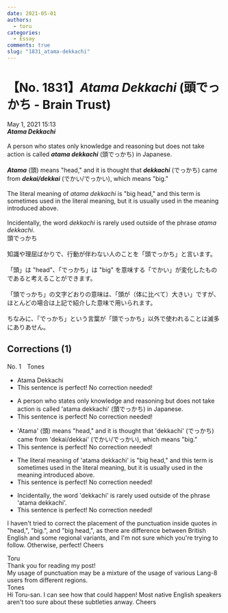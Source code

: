 ```yaml
---
date: 2021-05-01
authors:
  - toru
categories:
  - Essay
comments: true
slug: "1831_atama-dekkachi"
---
```


# 【No. 1831】<strong><em>Atama Dekkachi</em></strong> (頭でっかち - Brain Trust)
<div class="date">May 1, 2021 15:13</div>
<div id="post"><div id="body_show_ori">
<strong><em>Atama Dekkachi</em></strong><br/><br/>A person who states only knowledge and reasoning but does not take action is called <strong><em>atama dekkachi</em></strong> (頭でっかち) in Japanese.<br/><br/><strong><em>Atama</em></strong> (頭) means "head," and it is thought that <strong><em>dekkachi</em></strong> (でっかち) came from <strong><em>dekai/dekkai</em></strong> (でかい/でっかい), which means "big."<br/><br/>The literal meaning of <em>atama dekkachi</em> is "big head," and this term is sometimes used in the literal meaning, but it is usually used in the meaning introduced above.<br/><br/>Incidentally, the word <em>dekkachi</em> is rarely used outside of the phrase <em>atama dekkachi</em>.
</div></div>

<!-- more -->

<div id="post_ja"><div id="body_show_mo">
頭でっかち<br/><br/>知識や理屈ばかりで、行動が伴わない人のことを「頭でっかち」と言います。<br/><br/>「頭」は "head"、「でっかち」は "big" を意味する「でかい」が変化したものであると考えることができます。<br/><br/>「頭でっかち」の文字どおりの意味は、「頭が（体に比べて）大きい」ですが、ほとんどの場合は上記で紹介した意味で用いられます。<br/><br/>ちなみに、「でっかち」という言葉が「頭でっかち」以外で使われることは滅多にありあせん。
</div></div>

## Corrections (1)
<div id="block"><div class="first_name"> No. 1　<span class="just_name">Tones</span></div><div id="block2">
<ul class="correction_field">
<li class="incorrect">Atama Dekkachi</li>
<li class="corrected perfect">This sentence is perfect! No correction needed!</li>
</ul>
<ul class="correction_field">
<li class="incorrect">A person who states only knowledge and reasoning but does not take action is called 'atama dekkachi' (頭でっかち) in Japanese.</li>
<li class="corrected perfect">This sentence is perfect! No correction needed!</li>
</ul>
<ul class="correction_field">
<li class="incorrect">'Atama' (頭) means "head," and it is thought that 'dekkachi' (でっかち) came from 'dekai/dekkai' (でかい/でっかい), which means "big."</li>
<li class="corrected perfect">This sentence is perfect! No correction needed!</li>
</ul>
<ul class="correction_field">
<li class="incorrect">The literal meaning of 'atama dekkachi' is "big head," and this term is sometimes used in the literal meaning, but it is usually used in the meaning introduced above.</li>
<li class="corrected perfect">This sentence is perfect! No correction needed!</li>
</ul>
<ul class="correction_field">
<li class="incorrect">Incidentally, the word 'dekkachi' is rarely used outside of the phrase 'atama dekkachi'.</li>
<li class="corrected perfect">This sentence is perfect! No correction needed!</li>
</ul>
<p class="comment_small">
 I haven't tried to correct the placement of the punctuation inside quotes in "head,", "big.", and "big head,", as there are difference between British English and some regional variants, and I'm not sure which you're trying to follow.  Otherwise, perfect!  Cheers
</p>

</div><div class="name"><span class="just_name">Toru</span><br>
Thank you for reading my post!<br/>My usage of punctuation may be a mixture of the usage of various Lang-8 users from different regions.
</div>
<div class="name"><span class="just_name">Tones</span><br>
Hi Toru-san.  I can see how that could happen!  Most native English speakers aren't too sure about these subtleties anway.  Cheers
</div>
</div>
